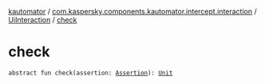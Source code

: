 [kautomator](../../index.md) / [com.kaspersky.components.kautomator.intercept.interaction](../index.md) / [UiInteraction](index.md) / [check](./check.md)

# check

`abstract fun check(assertion: `[`Assertion`](index.md#Assertion)`): `[`Unit`](https://kotlinlang.org/api/latest/jvm/stdlib/kotlin/-unit/index.html)